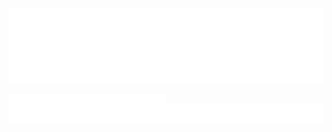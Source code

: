 ![lv10logo](/images/lvl10_transparent_logo_2k.png)

<img src="images/button_spanish_no_select.png" onmouseover="this.src='images/button_spanish_select.png'" onmouseout="this.src='images/button_spanish_no_select.png'" style="max-width: 50%;" /><img src="images/button_english_no_select.png" onmouseover="this.src='images/button_english_select.png'" onmouseout="this.src='images/button_english_no_select.png'" style="max-width: 50%;" />



